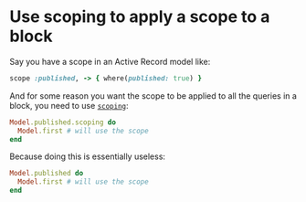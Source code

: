 # Use scoping to apply a scope to a block

Say you have a scope in an Active Record model like:

```ruby
scope :published, -> { where(published: true) }
```

And for some reason you want the scope to be applied to all the queries in a
block, you need to use [`scoping`][1]:

```ruby
Model.published.scoping do
  Model.first # will use the scope
end
```

Because doing this is essentially useless:

```ruby
Model.published do
  Model.first # will use the scope
end
```


[1]:http://api.rubyonrails.org/classes/ActiveRecord/Relation.html#method-i-scoping
